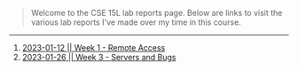 > Welcome to the CSE 15L lab reports page. Below are links to visit the various lab reports I've made over my time in this course.

---
1. [2023-01-12 \|\| Week 1 - Remote Access](https://pyrotato.github.io/cse15l-lab-reports/wk1-remote-access)
2. [2023-01-26 \|\| Week 3 - Servers and Bugs](https://pyrotato.github.io/cse15l-lab-reports/wk3-servers-and-bugs)
